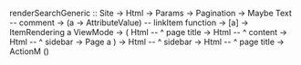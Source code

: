 renderSearchGeneric :: Site -> Html -> Params -> Pagination -> Maybe Text  -- comment
                    -> (a -> AttributeValue) -- linkItem function
                    -> [a] 
                    -> ItemRendering a ViewMode
                    -> (  Html   -- ^ page title
                       -> Html   -- ^ content
                       -> Html   -- ^ sidebar 
                       -> Page a
                       )
                    -> Html  -- ^ sidebar
                    -> Html  -- ^ page title
                    -> ActionM ()
